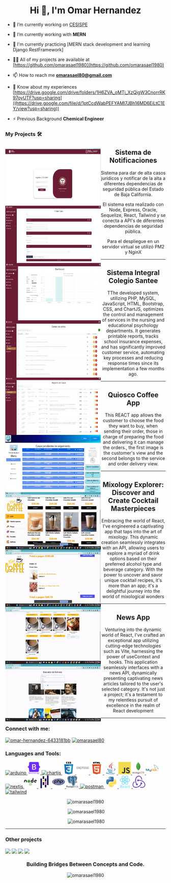 <h1 align="center">Hi 👋, I'm Omar Hernandez</h1>


- 🔭 I’m currently working on [CESISPE]([https://github.com/omarasael1980/busDolphins.git](http://cesispe.gob.mx/))

- 🌱 I’m currently working with **MERN**

- 👯 I'm currently practicing [MERN stack development and learning Django RestFramework] 

- 👨‍💻 All of my projects are available at [https://github.com/omarasael1980](https://github.com/omarasael1980)

- 📫 How to reach me **omarasael80@gmail.com**

- 📄 Know about my experiences [https://drive.google.com/drive/folders/1H6ZVA_oMTj_XzQigW3CnorrRK97oyUTF?usp=sharing]((https://drive.google.com/file/d/1ptCcdWabPEFYAMI7JBh16MD6EiLtC1EY/view?usp=sharing))

- ⚡ Previous Background **Chemical Engineer**

### My Projects 🛠️
   <div>
      <main align="left">
        <a href="https://github.com/omarasael1980/" target="_blank"> <img alt="sheetsdatabase" src="./projects/loginSicuap.png"  width= "300"           height="180" align="left"> </a>
        <a href="https://github.com/omarasael1980/" target="_blank"> <img alt="sheetsdatabase" src="./projects/ALTA%20CASO.jpg"  width= "300"           height="180" align="left"> </a>
        <a href="https://github.com/omarasael1980/" target="_blank"> <img alt="sheetsdatabase" src="./projects/DASHBOARD%20VOLDEMORT.jpg"  width= "300"           height="180" align="left"> </a>
        <a href="https://github.com/omarasael1980/" target="_blank"> <img alt="sheetsdatabase" src="./projects/MANTENIMIENTO%20DE%20CATALOGOS%20DE%20USUARIOS%20Y%20DELITOS.jpg"  width= "300"           height="180" align="left"> </a>
        <a href="https://github.com/omarasael1980/" target="_blank"> <img alt="sheetsdatabase" src="./projects/SEGUIMIENTO_CASO.jpg"  width= "300"           height="180" align="left"> </a>    
      </main>
       <aside>
          <h2  align="center">Sistema de Notificaciones</h2>
          <p align="center" > Sistema para dar de alta casos jurídicos y notificar de la alta a diferentes dependencias de seguridad pública del Estado de Baja California. </p>
          <p align="center" > El sistema esta realizado con Node, Express, Oracle, Sequelize, React, Tailwind  y se conecta a API's de diferentes dependencias de seguridad pública.  </p>
          <p align="center" > Para el despliegue en un servidor virtual se utilizó PM2 y NginX  </p>
       </aside>
  </div>
  <hr>
   <div> 
   <main align="left"> 
        <a href="https://github.com/omarasael1980/sic2" target="_blank"> <img alt="sheetsdatabase" src="./projects/sic.png"  width= "300"           height="180" align="left"> </a>
  
  </main>
  
  <aside>
    <h2  align="center">Sistema Integral Colegio Santee</h2>
    <p align="center" > TThe developed system, utilizing PHP, MySQL, JavaScript, HTML, Bootstrap, CSS, and ChartJS, optimizes the control and management of services in the nursing and educational psychology departments. It generates printable reports, tracks school insurance expenses, and has significantly improved customer service, automating key processes and reducing response times since its implementation a few months ago.</p>
  </aside>
  </div>
  <hr>
  <div>
   <main align="left">
     <a href="https://github.com/omarasael1980/quioscoCafeteria" target="_blank"> <img alt="sheetsdatabase" src="./projects/React_Coffe_Quioco_Cliente.gif"  width= "300"           height="180" align="left"> </a>
    <a href="https://github.com/omarasael1980/quioscoCafeteria" target="_blank"> <img alt="sheetsdatabase" src="./projects/React_coffee_app_2.gif"  width= "300"                   height="180" align="left"> </a>
  </main>
  <aside>
    <h2  align="center">Quiosco Coffee App</h2>
    <p align="center" > This REACT app allows the customer to choose the food they want to buy, when sending their order, those in charge of preparing the food and delivering it can manage the orders., the   first image is the customer's view and the second belongs to the service and order delivery view.</p>
  </aside>
  </div>
   <hr>
   <div>
   <main align="left">
     <a href="https://github.com/omarasael1980/buscadorBebidas" target="_blank"> <img alt="sheetsdatabase" src="./projects/Buscador_de_bebidas.gif"  width= "300"           height="180" align="left"> </a>
    
  </main>
  <aside>
    <h2  align="center">Mixology Explorer: Discover and Create Cocktail Masterpieces</h2>
    <p align="center" > Embracing the world of React, I've engineered a captivating app that taps into the art of mixology. This dynamic creation seamlessly integrates with an API, allowing users to explore a myriad of drink options based on their preferred alcohol type and beverage category. With the power to uncover and savor unique cocktail recipes, it's more than an app; it's a delightful journey into the world of mixological wonders</p>
  </aside>
  </div>
  <hr>
   <div>
   <main align="left">
     <a href="https://github.com/omarasael1980/noticias_react" target="_blank"> <img alt="sheetsdatabase" src="./projects/NewsApp.gif"  width= "300"           height="180" align="left"> </a>
    
  </main>
  <aside>
    <h2  align="center">News App</h2>
    <p align="center" >Venturing into the dynamic world of React, I've crafted an exceptional app utilizing cutting-edge technologies such as Vite, harnessing the power of useContext and hooks. This application seamlessly interfaces with a news API, dynamically presenting captivating news articles tailored to the user's selected category. It's not just a project; it's a testament to my relentless pursuit of excellence in the realm of React development</p>
  </aside>
  </div>
  <hr>
  

<h3 align="left">Connect with me:</h3>
<p align="left">
<a href="https://linkedin.com/in/omar-hernandez-6433181bb" target="blank"><img align="center" src="https://raw.githubusercontent.com/rahuldkjain/github-profile-readme-generator/master/src/images/icons/Social/linked-in-alt.svg" alt="omar-hernandez-6433181bb" height="30" width="40" /></a>
<a href="https://www.hackerrank.com/omarasael80" target="blank"><img align="center" src="https://raw.githubusercontent.com/rahuldkjain/github-profile-readme-generator/master/src/images/icons/Social/hackerrank.svg" alt="omarasael80" height="30" width="40" /></a>
</p>

<h3 align="left">Languages and Tools:</h3>
<p align="left"> <a href="https://www.arduino.cc/" target="_blank" rel="noreferrer"> <img src="https://cdn.worldvectorlogo.com/logos/arduino-1.svg" alt="arduino" width="40" height="40"/> </a> <a href="https://getbootstrap.com" target="_blank" rel="noreferrer"> <img src="https://raw.githubusercontent.com/devicons/devicon/master/icons/bootstrap/bootstrap-plain-wordmark.svg" alt="bootstrap" width="40" height="40"/> </a> <a href="https://www.chartjs.org" target="_blank" rel="noreferrer"> <img src="https://www.chartjs.org/media/logo-title.svg" alt="chartjs" width="40" height="40"/> </a> <a href="https://www.w3schools.com/css/" target="_blank" rel="noreferrer"> <img src="https://raw.githubusercontent.com/devicons/devicon/master/icons/css3/css3-original-wordmark.svg" alt="css3" width="40" height="40"/> </a> <a href="https://expressjs.com" target="_blank" rel="noreferrer"> <img src="https://raw.githubusercontent.com/devicons/devicon/master/icons/express/express-original-wordmark.svg" alt="express" width="40" height="40"/> </a> <a href="https://www.w3.org/html/" target="_blank" rel="noreferrer"> <img src="https://raw.githubusercontent.com/devicons/devicon/master/icons/html5/html5-original-wordmark.svg" alt="html5" width="40" height="40"/> </a> <a href="https://www.java.com" target="_blank" rel="noreferrer"> <img src="https://raw.githubusercontent.com/devicons/devicon/master/icons/java/java-original.svg" alt="java" width="40" height="40"/> </a> <a href="https://developer.mozilla.org/en-US/docs/Web/JavaScript" target="_blank" rel="noreferrer"> <img src="https://raw.githubusercontent.com/devicons/devicon/master/icons/javascript/javascript-original.svg" alt="javascript" width="40" height="40"/> </a> <a href="https://www.mongodb.com/" target="_blank" rel="noreferrer"> <img src="https://raw.githubusercontent.com/devicons/devicon/master/icons/mongodb/mongodb-original-wordmark.svg" alt="mongodb" width="40" height="40"/> </a> <a href="https://www.mysql.com/" target="_blank" rel="noreferrer"> <img src="https://raw.githubusercontent.com/devicons/devicon/master/icons/mysql/mysql-original-wordmark.svg" alt="mysql" width="40" height="40"/> </a> <a href="https://nextjs.org/" target="_blank" rel="noreferrer"> <img src="https://cdn.worldvectorlogo.com/logos/nextjs-2.svg" alt="nextjs" width="40" height="40"/> </a> <a href="https://nodejs.org" target="_blank" rel="noreferrer"> <img src="https://raw.githubusercontent.com/devicons/devicon/master/icons/nodejs/nodejs-original-wordmark.svg" alt="nodejs" width="40" height="40"/> </a> <a href="https://pandas.pydata.org/" target="_blank" rel="noreferrer"> <img src="https://raw.githubusercontent.com/devicons/devicon/2ae2a900d2f041da66e950e4d48052658d850630/icons/pandas/pandas-original.svg" alt="pandas" width="40" height="40"/> </a> <a href="https://www.php.net" target="_blank" rel="noreferrer"> <img src="https://raw.githubusercontent.com/devicons/devicon/master/icons/php/php-original.svg" alt="php" width="40" height="40"/> </a> <a href="https://www.postgresql.org" target="_blank" rel="noreferrer"> <img src="https://raw.githubusercontent.com/devicons/devicon/master/icons/postgresql/postgresql-original-wordmark.svg" alt="postgresql" width="40" height="40"/> </a> <a href="https://postman.com" target="_blank" rel="noreferrer"> <img src="https://www.vectorlogo.zone/logos/getpostman/getpostman-icon.svg" alt="postman" width="40" height="40"/> </a> <a href="https://www.python.org" target="_blank" rel="noreferrer"> <img src="https://raw.githubusercontent.com/devicons/devicon/master/icons/python/python-original.svg" alt="python" width="40" height="40"/> </a> <a href="https://reactjs.org/" target="_blank" rel="noreferrer"> <img src="https://raw.githubusercontent.com/devicons/devicon/master/icons/react/react-original-wordmark.svg" alt="react" width="40" height="40"/> </a> <a href="https://redux.js.org" target="_blank" rel="noreferrer"> <img src="https://raw.githubusercontent.com/devicons/devicon/master/icons/redux/redux-original.svg" alt="redux" width="40" height="40"/> </a> <a href="https://tailwindcss.com/" target="_blank" rel="noreferrer"> <img src="https://www.vectorlogo.zone/logos/tailwindcss/tailwindcss-icon.svg" alt="tailwind" width="40" height="40"/> </a> </p>
<div>
  <p align="center"><img   width= "300"    src="https://github-readme-stats.vercel.app/api/top-langs?username=omarasael1980&show_icons=true&locale=en&layout=compact"     alt="omarasael1980" /></p>
      <p align="center">&nbsp;<img  width= "300"    src="https://github-readme-stats.vercel.app/api?username=omarasael1980&show_icons=true&locale=en" alt="omarasael1980" /></p>
          
  <p align="center">&nbsp;<img  width= "300"    src="https://github-readme-streak-stats.herokuapp.com/?user=omarasael1980&" alt="omarasael1980" /></p>
</div>
<hr>
<h3>Other projects</h3> 
<a href="https://github.com/omarasael1980/buscadorClima" target="_blank"><img align="center" src="https://github-readme-stats.vercel.app/api/pin/?username=omarasael1980&repo=buscadorClima&theme=gruvbox""></a>
 <a href="https://github.com/omarasael1980/controlGastos" target="_blank"><img align="center" src="https://github-readme-stats.vercel.app/api/pin/?username=omarasael1980&repo=controlGastos&theme=gruvbox""></a>
 <a href="https://github.com/omarasael1980/cotizadorCriptomonedas" target="_blank"><img align="center" src="https://github-readme-stats.vercel.app/api/pin/?username=omarasael1980&repo=cotizadorCriptomonedas&theme=gruvbox""></a>
 <a href="https://github.com/omarasael1980/perro_amarillo" target="_blank"><img align="center" src="https://github-readme-stats.vercel.app/api/pin/?username=omarasael1980&repo=perro_amarillo&theme=gruvbox""></a>

<h3 align="center">Building Bridges Between Concepts and Code.</h3>

<p align="center"> <img src="https://komarev.com/ghpvc/?username=omarasael1980&label=Profile%20views&color=0e75b6&style=flat" alt="omarasael1980" /> </p>

